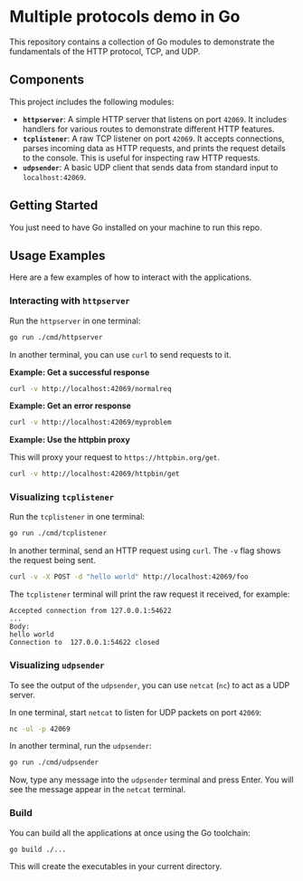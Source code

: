 # Multiple protocols demo in Go

This repository contains a collection of Go modules to demonstrate the fundamentals of the HTTP protocol, TCP, and UDP.

## Components

This project includes the following modules:

- **`httpserver`**: A simple HTTP server that listens on port `42069`. It includes handlers for various routes to demonstrate different HTTP features.
- **`tcplistener`**: A raw TCP listener on port `42069`. It accepts connections, parses incoming data as HTTP requests, and prints the request details to the console. This is useful for inspecting raw HTTP requests.
- **`udpsender`**: A basic UDP client that sends data from standard input to `localhost:42069`.

## Getting Started

You just need to have Go installed on your machine to run this repo.

## Usage Examples

Here are a few examples of how to interact with the applications.

### Interacting with `httpserver`

Run the `httpserver` in one terminal:

```bash
go run ./cmd/httpserver
```

In another terminal, you can use `curl` to send requests to it.

**Example: Get a successful response**

```bash
curl -v http://localhost:42069/normalreq
```

**Example: Get an error response**

```bash
curl -v http://localhost:42069/myproblem
```

**Example: Use the httpbin proxy**

This will proxy your request to `https://httpbin.org/get`.

```bash
curl -v http://localhost:42069/httpbin/get
```

### Visualizing `tcplistener`

Run the `tcplistener` in one terminal:

```bash
go run ./cmd/tcplistener
```

In another terminal, send an HTTP request using `curl`. The `-v` flag shows the request being sent.

```bash
curl -v -X POST -d "hello world" http://localhost:42069/foo
```

The `tcplistener` terminal will print the raw request it received, for example:

```
Accepted connection from 127.0.0.1:54622
...
Body:
hello world
Connection to  127.0.0.1:54622 closed
```

### Visualizing `udpsender`

To see the output of the `udpsender`, you can use `netcat` (`nc`) to act as a UDP server.

In one terminal, start `netcat` to listen for UDP packets on port `42069`:

```bash
nc -ul -p 42069
```

In another terminal, run the `udpsender`:

```bash
go run ./cmd/udpsender
```

Now, type any message into the `udpsender` terminal and press Enter. You will see the message appear in the `netcat` terminal.

### Build

You can build all the applications at once using the Go toolchain:

```bash
go build ./...
```

This will create the executables in your current directory.
